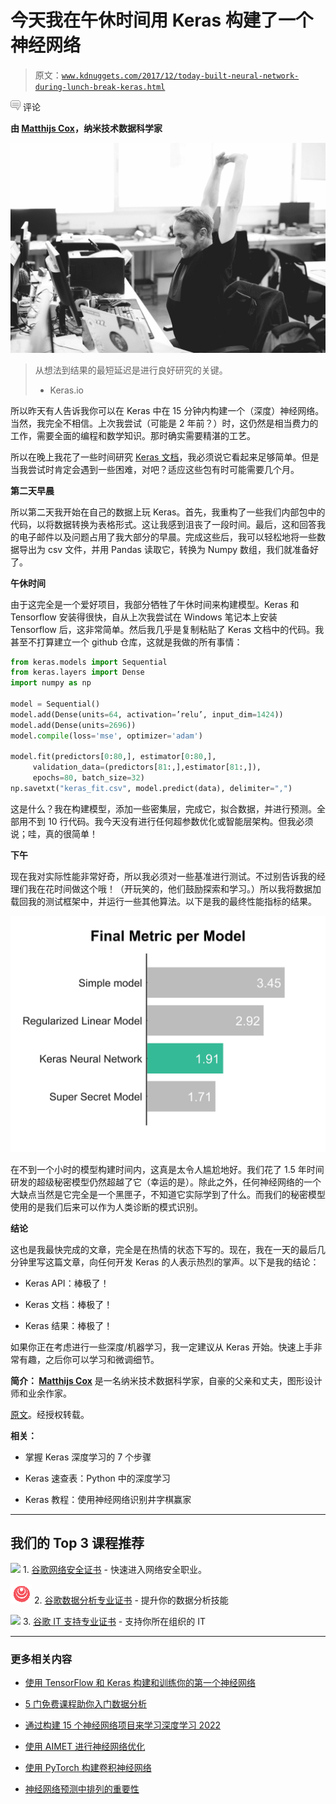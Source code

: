 # 今天我在午休时间用 Keras 构建了一个神经网络

> 原文：[`www.kdnuggets.com/2017/12/today-built-neural-network-during-lunch-break-keras.html`](https://www.kdnuggets.com/2017/12/today-built-neural-network-during-lunch-break-keras.html)

![c](img/3d9c022da2d331bb56691a9617b91b90.png) 评论

**由 [Matthijs Cox](https://www.linkedin.com/in/matthijscox/)，纳米技术数据科学家**

![Header image](img/e3407a546b1be84a961d5c5974960663.png)

> 从想法到结果的最短延迟是进行良好研究的关键。
> 
> - Keras.io

所以昨天有人告诉我你可以在 Keras 中在 15 分钟内构建一个（深度）神经网络。当然，我完全不相信。上次我尝试（可能是 2 年前？）时，这仍然是相当费力的工作，需要全面的编程和数学知识。那时确实需要精湛的工艺。

所以在晚上我花了一些时间研究 [Keras 文档](https://keras.io/)，我必须说它看起来足够简单。但是当我尝试时肯定会遇到一些困难，对吧？适应这些包有时可能需要几个月。

**第二天早晨**

所以第二天我开始在自己的数据上玩 Keras。首先，我重构了一些我们内部包中的代码，以将数据转换为表格形式。这让我感到沮丧了一段时间。最后，这和回答我的电子邮件以及问题占用了我大部分的早晨。完成这些后，我可以轻松地将一些数据导出为 csv 文件，并用 Pandas 读取它，转换为 Numpy 数组，我们就准备好了。

**午休时间**

由于这完全是一个爱好项目，我部分牺牲了午休时间来构建模型。Keras 和 Tensorflow 安装得很快，自从上次我尝试在 Windows 笔记本上安装 Tensorflow 后，这非常简单。然后我几乎是复制粘贴了 Keras 文档中的代码。我甚至不打算建立一个 github 仓库，这就是我做的所有事情：

```py
from keras.models import Sequential
from keras.layers import Dense
import numpy as np

model = Sequential()
model.add(Dense(units=64, activation=’relu’, input_dim=1424))
model.add(Dense(units=2696))
model.compile(loss='mse', optimizer='adam')

model.fit(predictors[0:80,], estimator[0:80,], 
     validation_data=(predictors[81:,],estimator[81:,]), 
     epochs=80, batch_size=32)
np.savetxt("keras_fit.csv", model.predict(data), delimiter=",")
```

这是什么？我在构建模型，添加一些密集层，完成它，拟合数据，并进行预测。全部用不到 10 行代码。我今天没有进行任何超参数优化或智能层架构。但我必须说；哇，真的很简单！

**下午**

现在我对实际性能非常好奇，所以我必须对一些基准进行测试。不过别告诉我的经理们我在花时间做这个哦！（开玩笑的，他们鼓励探索和学习。）所以我将数据加载回我的测试框架中，并运行一些其他算法。以下是我的最终性能指标的结果。

![](img/1e758095034e43b9289ffa64ee9f2ff9.png)

在不到一个小时的模型构建时间内，这真是太令人尴尬地好。我们花了 1.5 年时间研发的超级秘密模型仍然超越了它（幸运的是）。除此之外，任何神经网络的一个大缺点当然是它完全是一个黑匣子，不知道它实际学到了什么。而我们的秘密模型使用的是我们后来可以作为人类诊断的模式识别。

**结论**

这也是我最快完成的文章，完全是在热情的状态下写的。现在，我在一天的最后几分钟里写这篇文章，向任何开发 Keras 的人表示热烈的掌声。以下是我的结论：

+   Keras API：棒极了！

+   Keras 文档：棒极了！

+   Keras 结果：棒极了！

如果你正在考虑进行一些深度/机器学习，我一定建议从 Keras 开始。快速上手非常有趣，之后你可以学习和微调细节。

**简介： [Matthijs Cox](https://www.linkedin.com/in/matthijscox/)** 是一名纳米技术数据科学家，自豪的父亲和丈夫，图形设计师和业余作家。

[原文](https://towardsdatascience.com/today-i-built-a-neural-network-during-my-lunch-break-with-keras-65dae2c5d690)。经授权转载。

**相关：**

+   掌握 Keras 深度学习的 7 个步骤

+   Keras 速查表：Python 中的深度学习

+   Keras 教程：使用神经网络识别井字棋赢家

* * *

## 我们的 Top 3 课程推荐

![](img/0244c01ba9267c002ef39d4907e0b8fb.png) 1\. [谷歌网络安全证书](https://www.kdnuggets.com/google-cybersecurity) - 快速进入网络安全职业。

![](img/e225c49c3c91745821c8c0368bf04711.png) 2\. [谷歌数据分析专业证书](https://www.kdnuggets.com/google-data-analytics) - 提升你的数据分析技能

![](img/0244c01ba9267c002ef39d4907e0b8fb.png) 3\. [谷歌 IT 支持专业证书](https://www.kdnuggets.com/google-itsupport) - 支持你所在组织的 IT

* * *

### 更多相关内容

+   [使用 TensorFlow 和 Keras 构建和训练你的第一个神经网络](https://www.kdnuggets.com/2023/05/building-training-first-neural-network-tensorflow-keras.html)

+   [5 门免费课程助你入门数据分析](https://www.kdnuggets.com/5-free-courses-to-break-into-data-analytics)

+   [通过构建 15 个神经网络项目来学习深度学习 2022](https://www.kdnuggets.com/2022/01/15-neural-network-projects-build-2022.html)

+   [使用 AIMET 进行神经网络优化](https://www.kdnuggets.com/2022/04/qualcomm-neural-network-optimization-aimet.html)

+   [使用 PyTorch 构建卷积神经网络](https://www.kdnuggets.com/building-a-convolutional-neural-network-with-pytorch)

+   [神经网络预测中排列的重要性](https://www.kdnuggets.com/2022/12/importance-permutation-neural-network-predictions.html)
